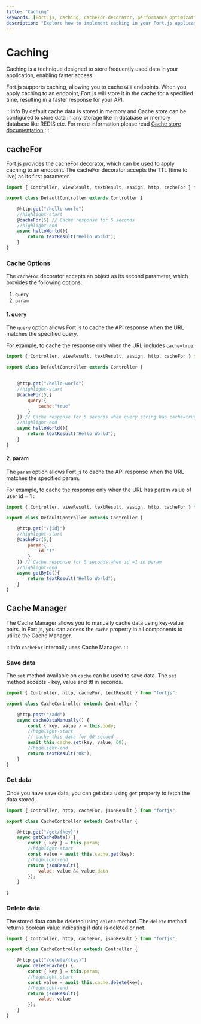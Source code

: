 ```yaml
---
title: "Caching"
keywords: [Fort.js, caching, cacheFor decorator, performance optimization, web development, JavaScript framework]
description: "Explore how to implement caching in your Fort.js applications for improved performance. Learn about the cacheFor decorator and best practices for caching strategies."   
---
```


# Caching

Caching is a technique designed to store frequently used data in your application, enabling faster access.

Fort.js supports caching, allowing you to cache `GET` endpoints. When you apply caching to an endpoint, Fort.js will store it in the cache for a specified time, resulting in a faster response for your API.

:::info
By default cache data is stored in memory and Cache store can be configured to store data in any storage like in database or memory database like REDIS etc. For more information please read [Cache store documentation](../advanced/cache-store.md) 
:::

## cacheFor

Fort.js provides the cacheFor decorator, which can be used to apply caching to an endpoint. The cacheFor decorator accepts the TTL (time to live) as its first parameter.

```js
import { Controller, viewResult, textResult, assign, http, cacheFor } from "fortjs";

export class DefaultController extends Controller {

    @http.get("/hello-world")
    //highlight-start
    @cacheFor(5) // Cache response for 5 seconds
    //highlight-end
    async helloWorld(){
        return textResult("Hello World");
    }
}
```

### Cache Options

The `cacheFor` decorator accepts an object as its second parameter, which provides the following options:

1. `query`
2. `param`

#### 1. query

The `query` option allows Fort.js to cache the API response when the URL matches the specified query.

For example, to cache the response only when the URL includes `cache=true`:

```js
import { Controller, viewResult, textResult, assign, http, cacheFor } from "fortjs";

export class DefaultController extends Controller {

    
    @http.get("/hello-world")
    //highlight-start
    @cacheFor(5,{
        query:{
            cache:"true"
        }
    }) // Cache response for 5 seconds when query string has cache=true
    //highlight-end
    async helloWorld(){
        return textResult("Hello World");
    }
}
```

#### 2. param

The `param` option allows Fort.js to cache the API response when the URL matches the specified param.

For example, to cache the response only when the URL has param value of user id = 1 :

```js
import { Controller, viewResult, textResult, assign, http, cacheFor } from "fortjs";

export class DefaultController extends Controller {

    @http.get("/{id}")
    //highlight-start
    @cacheFor(5,{
        param:{
            id:"1"
        }
    }) // Cache response for 5 seconds when id =1 in param
    //highlight-end
    async getById(){
        return textResult("Hello World");
    }
}
```

## Cache Manager

The Cache Manager allows you to manually cache data using key-value pairs. In Fort.js, you can access the `cache` property in all components to utilize the Cache Manager.

:::info
`cacheFor` internally uses Cache Manager.
:::

### Save data

The `set` method available on `cache` can be used to save data. The `set` method accepts - key, value and ttl in seconds. 

```js
import { Controller, http, cacheFor, textResult } from "fortjs";

export class CacheController extends Controller {

    @http.post("/add")
    async cacheDataManually() {
        const { key, value } = this.body;
        //highlight-start
        // cache this data for 60 second
        await this.cache.set(key, value, 60);
        //highlight-end
        return textResult("Ok");
    }
}
```

### Get data

Once you have save data, you can get data using `get` property to fetch the data stored.

```js
import { Controller, http, cacheFor, jsonResult } from "fortjs";

export class CacheController extends Controller {

    @http.get("/get/{key}")
    async getCacheData() {
        const { key } = this.param;
        //highlight-start
        const value = await this.cache.get(key);
        //highlight-end
        return jsonResult({
            value: value && value.data
        });
    }

}
```

### Delete data

The stored data can be deleted using `delete` method. The `delete` method returns boolean value indicating if data is deleted or not.

```js
import { Controller, http, cacheFor, jsonResult } from "fortjs";

export class CacheController extends Controller {

    @http.get("/delete/{key}")
    async deleteCache() {
        const { key } = this.param;
        //highlight-start
        const value = await this.cache.delete(key);
        //highlight-end
        return jsonResult({
            value: value
        });
    }
}
```
